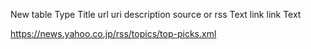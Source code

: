 New table
Type	Title	url	uri	description
source or rss	Text	link	link	Text


https://news.yahoo.co.jp/rss/topics/top-picks.xml